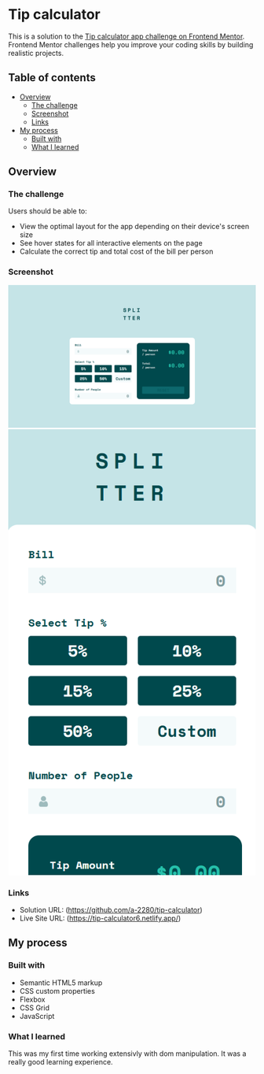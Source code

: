 # Tip calculator

This is a solution to the [Tip calculator app challenge on Frontend Mentor](https://www.frontendmentor.io/challenges/tip-calculator-app-ugJNGbJUX). Frontend Mentor challenges help you improve your coding skills by building realistic projects.

## Table of contents

- [Overview](#overview)
  - [The challenge](#the-challenge)
  - [Screenshot](#screenshot)
  - [Links](#links)
- [My process](#my-process)
  - [Built with](#built-with)
  - [What I learned](#what-i-learned)

## Overview

### The challenge

Users should be able to:

- View the optimal layout for the app depending on their device's screen size
- See hover states for all interactive elements on the page
- Calculate the correct tip and total cost of the bill per person

### Screenshot

![](./Desktop.png)
![](./Mobile.png)

### Links

- Solution URL: (https://github.com/a-2280/tip-calculator)
- Live Site URL: (https://tip-calculator6.netlify.app/)

## My process

### Built with

- Semantic HTML5 markup
- CSS custom properties
- Flexbox
- CSS Grid
- JavaScript

### What I learned

This was my first time working extensivly with dom manipulation. It was a really good learning experience.
